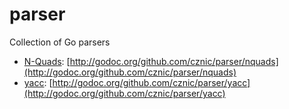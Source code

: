parser
======

Collection of Go parsers

- [N-Quads](http://www.w3.org/TR/n-quads/): [http://godoc.org/github.com/cznic/parser/nquads](http://godoc.org/github.com/cznic/parser/nquads)
- [yacc](http://pubs.opengroup.org/onlinepubs/009695399/utilities/yacc.html): [http://godoc.org/github.com/cznic/parser/yacc](http://godoc.org/github.com/cznic/parser/yacc)

